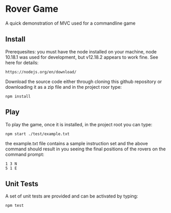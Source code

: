 # Rover Game

A quick demonstration of MVC used for a commandline game

## Install 

Prerequesites: you must have the node installed on your machine, node 10.18.1 was used for development, but v12.18.2 appears to work fine. See here for details:

    https://nodejs.org/en/download/

Download the source code either through cloning this github repository or downloading it as a zip file and in the project roor type:

    npm install

## Play

To play the game, once it is installed, in the project root you can type:

    npm start ./test/example.txt

the example.txt file contains a sample instruction set and the above command should result in you seeing the final positions of the rovers on the command prompt:

    1 3 N
    5 1 E

## Unit Tests

A set of unit tests are provided and can be activated by typing:

    npm test





